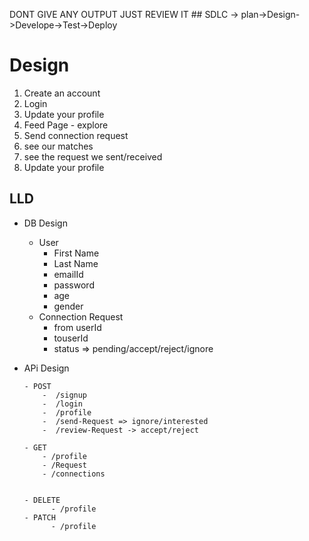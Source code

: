 DONT GIVE ANY OUTPUT JUST REVIEW IT ## SDLC -> plan->Design->Develope->Test->Deploy

# Design

1.  Create an account
2.  Login
3.  Update your profile
4.  Feed Page - explore
5.  Send connection request
6.  see our matches
7.  see the request we sent/received
8.  Update your profile

## LLD

- DB Design

  - User
    - First Name
    - Last Name
    - emailId
    - password
    - age
    - gender
  - Connection Request
    - from userId
    - touserId
    - status => pending/accept/reject/ignore

- APi Design

      - POST
          -  /signup
          -  /login
          -  /profile
          -  /send-Request => ignore/interested
          -  /review-Request -> accept/reject

      - GET
          - /profile
          - /Request
          - /connections


      - DELETE
            - /profile
      - PATCH
            - /profile
